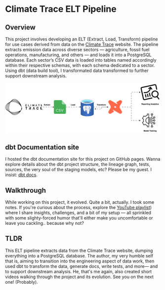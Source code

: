 # Climate Trace ELT Pipeline

## Overview
This project involves developing an ELT (Extract, Load, Transform) pipeline for use cases derived from data on the [Climate Trace](https://climatetrace.org) website. The pipeline extracts emission data across diverse sectors — agriculture, fossil fuel operations, manufacturing, and others — and loads it into a PostgreSQL database. Each sector’s CSV data is loaded into tables named accordingly within their respective schemas, with each schema dedicated to a sector. Using dbt (data build tool), I transformated data transformed to further support downstream analysis.

![ELT Pipeline Diagram](elt_pipeline.svg)

## dbt Documentation site
I hosted the dbt documentation site for this project on GitHub pages.
Wanna explore details about the dbt project structure, the lineage graph, tests, sources, the very soul of the staging models, etc? Please be my guest. I insist: [dbt docs](https://mantissamr.github.io/climate-trace-dbt-docs/index.html). 

## Walkthrough
While working on this project, it evolved. Quite a bit, actually. I took some notes. If you're curious about the process, explore the [YouTube playlist](https://youtube.com/playlist?list=PLbU2HxrUQWkeoQR7DoyaQOizyDFbxf4z9&si=2got0FXO9NA8M22O)) where I share insights, challenges, and a bit of my setup — all sprinkled with some slighty-forced humor that'll either make you uncomfortable or leave you cackling.. because why not?

## TLDR
This ELT pipeline extracts data from the Climate Trace website, dumping everything into a PostgreSQL database. The author, my very humble self that is, aiming to transition into the engineering aspect of data work, then used dbt to transform the data, generate docs, write tests, and more— and to support downstream analysis. He, that's me again, also created short videos walking through the project and its evolution. See you on the next one! (Probably).
